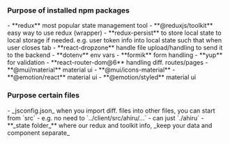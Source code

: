 <h3>Purpose of installed npm packages</h3>
- **redux** most popular state management tool
- **@reduxjs/toolkit** easy way to use redux (wrapper) 
- **redux-persist** to store local state to local storage if needed. e.g. user token info into local state such that when user closes tab
- **react-dropzone** handle file upload/handling to send it to the backend
- **dotenv** env vars
- **formik** form handling
- **yup** for validation
- **react-router-dom@6** handling diff. routes/pages
- **@mui/material** material ui
  - **@mui/icons-material** 
- **@emotion/react** material ui
- **@emotion/styled** material ui


<h3>Purpose certain files</h3>
- _jsconfig.json_ when you import diff. files into other files, you can start from `src`
  - e.g. no need to `../client/src/ahiru/...`
  - can just `./ahiru`
- **_state folder_** where our redux and toolkit info, _keep your data and component separate_
